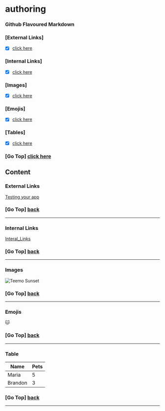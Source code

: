 # authoring

### Github Flavoured Markdown


### [External Links]
- [X] [click here](#external-links)


### [Internal Links]
- [X] [click here](#internal-links)



### [Images] 
- [X] [click here](#images)


### [Emojis]
- [X] [click here](#emojis)


### [Tables] 
- [X] [click here](#table) 



### [Go Top] [click here](#authoring)


## Content

### External Links
[Testing your app](https://docs.github.com/en/developers/github-marketplace/testing-your-app)

### [Go Top] [back](#authoring)
----------------------------------------------------------------------------------------
### Internal Links 
[Interal_Links](https://github.com/mizzrawr/authoring/tree/master/Copy_of_Pictures)

### [Go Top] [back](#authoring)
--------------------------------------------------------------------------------------------

### Images 
![Teemo Sunset](https://images4.alphacoders.com/600/600528.png)

### [Go Top] [back](#authoring)
----------------------------------------------------------------------------------------

### Emojis 
:cat: 

### [Go Top] [back](#authoring)

----------------------------------------------------------------------------------------
### Table 


|  Name         |     Pets      |
| ------------- | ------------- |
| Maria         |      5        |
| Brandon       |      3        |


### [Go Top] [back](#authoring)
----------------------------------------------------------------------------------------
